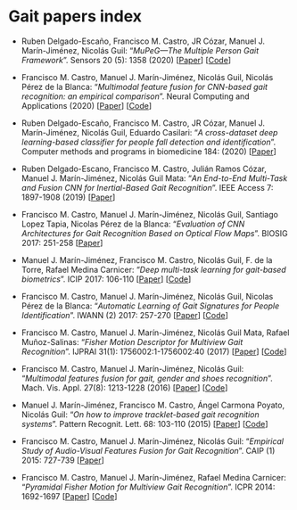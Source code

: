 # Gait papers index

- Ruben Delgado-Escaño, Francisco M. Castro, JR Cózar, Manuel J. Marín-Jiménez, Nicolás Guil: “*MuPeG—The Multiple Person Gait Framework*”. Sensors 20 (5): 1358 (2020) [[Paper](https://doi.org/10.3390/s20051358)] [[Code](https://github.com/rubende/mupeg)]

- Francisco M. Castro, Manuel J. Marín-Jiménez, Nicolás Guil, Nicolás Pérez de la Blanca: “*Multimodal feature fusion for CNN-based gait recognition: an empirical comparison*”. Neural Computing and Applications (2020) [[Paper](https://arxiv.org/abs/1806.07753)] [[Code](https://github.com/avagait/cnngaitmm)]

- Ruben Delgado-Escaño, Francisco M. Castro, JR Cózar, Manuel J. Marín-Jiménez, Nicolás Guil, Eduardo Casilari: “*A cross-dataset deep learning-based classifier for people fall detection and identification*”. Computer methods and programs in biomedicine 184: (2020) [[Paper](https://doi.org/10.1016/j.cmpb.2019.105265)]

- Ruben Delgado-Escano, Francisco M. Castro, Julián Ramos Cózar, Manuel J. Marín-Jiménez, Nicolás Guil Mata: “*An End-to-End Multi-Task and Fusion CNN for Inertial-Based Gait Recognition*”. IEEE Access 7: 1897-1908 (2019) [[Paper](https://doi.org/10.1109/ACCESS.2018.2886899)]

- Francisco M. Castro, Manuel J. Marín-Jiménez, Nicolás Guil, Santiago Lopez Tapia, Nicolas Pérez de la Blanca: “*Evaluation of CNN Architectures for Gait Recognition Based on Optical Flow Maps*”. BIOSIG 2017: 251-258 [[Paper](https://doi.org/10.23919/BIOSIG.2017.8053503)]

- Manuel J. Marín-Jiménez, Francisco M. Castro, Nicolás Guil, F. de la Torre, Rafael Medina Carnicer: “*Deep multi-task learning for gait-based biometrics*”. ICIP 2017: 106-110 [[Paper](https://doi.org/10.1109/ICIP.2017.8296252)] [[Code](https://github.com/avagait/cnngait)]

- Francisco M. Castro, Manuel J. Marín-Jiménez, Nicolás Guil, Nicolas Pérez de la Blanca: “*Automatic Learning of Gait Signatures for People Identification*”. IWANN (2) 2017: 257-270 [[Paper](https://doi.org/10.1007/978-3-319-59147-6_23)] [[Code](https://github.com/avagait/cnngait)]

- Francisco M. Castro, Manuel J. Marín-Jiménez, Nicolás Guil Mata, Rafael Muñoz-Salinas: “*Fisher Motion Descriptor for Multiview Gait Recognition*”. IJPRAI 31(1): 1756002:1-1756002:40 (2017) [[Paper](https://doi.org/10.1142/S021800141756002X)] [[Code](https://github.com/avagait/pfmgait)]

- Francisco M. Castro, Manuel J. Marín-Jiménez, Nicolás Guil: “*Multimodal features fusion for gait, gender and shoes recognition*”. Mach. Vis. Appl. 27(8): 1213-1228 (2016) [[Paper](https://doi.org/10.1007/s00138-016-0767-5)] [[Code](https://github.com/avagait/pfmgait)]

- Manuel J. Marín-Jiménez, Francisco M. Castro, Ángel Carmona Poyato, Nicolás Guil: “*On how to improve tracklet-based gait recognition systems*”. Pattern Recognit. Lett. 68: 103-110 (2015) [[Paper](https://doi.org/10.1016/j.patrec.2015.08.025)] [[Code](https://github.com/avagait/pfmgait)]

- Francisco M. Castro, Manuel J. Marín-Jiménez, Nicolás Guil: “*Empirical Study of Audio-Visual Features Fusion for Gait Recognition*”. CAIP (1) 2015: 727-739 [[Paper](https://doi.org/10.1007/978-3-319-23192-1_61)]

- Francisco M. Castro, Manuel J. Marín-Jiménez, Rafael Medina Carnicer: “*Pyramidal Fisher Motion for Multiview Gait Recognition*”. ICPR 2014: 1692-1697 [[Paper](https://doi.org/10.1109/ICPR.2014.298)] [[Code](https://github.com/avagait/pfmgait)]
